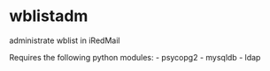 # wblistadm
administrate wblist in iRedMail

Requires the following python modules:
    - psycopg2
    - mysqldb
    - ldap
